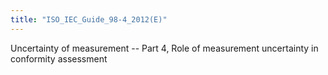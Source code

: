 ```yaml
---
title: "ISO_IEC_Guide_98-4_2012(E)"
---
```


Uncertainty of measurement -- Part 4, Role of measurement uncertainty in conformity assessment

